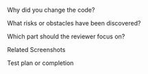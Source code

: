 Why did you change the code?




What risks or obstacles have been discovered?



Which part should the reviewer focus on?



Related Screenshots




Test plan or completion
